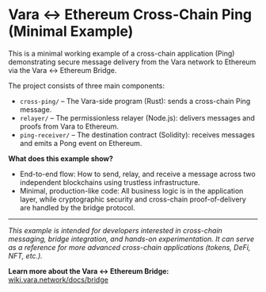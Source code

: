 # Vara ↔ Ethereum Cross-Chain Ping (Minimal Example)

This is a minimal working example of a cross-chain application (Ping) demonstrating secure message delivery from the Vara network to Ethereum via the Vara ↔ Ethereum Bridge.

The project consists of three main components:

- `cross-ping/` – The Vara-side program (Rust): sends a cross-chain Ping message.
- `relayer/` – The permissionless relayer (Node.js): delivers messages and proofs from Vara to Ethereum.
- `ping-receiver/` – The destination contract (Solidity): receives messages and emits a Pong event on Ethereum.

**What does this example show?**
- End-to-end flow: How to send, relay, and receive a message across two independent blockchains using trustless infrastructure.
- Minimal, production-like code: All business logic is in the application layer, while cryptographic security and cross-chain proof-of-delivery are handled by the bridge protocol.

---

_This example is intended for developers interested in cross-chain messaging, bridge integration, and hands-on experimentation. It can serve as a reference for more advanced cross-chain applications (tokens, DeFi, NFT, etc.)._

**Learn more about the Vara ↔ Ethereum Bridge:**  
[wiki.vara.network/docs/bridge](https://wiki.vara.network/docs/bridge)